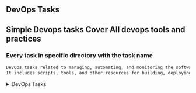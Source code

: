 ## DevOps Tasks
## Simple Devops tasks Cover All devops tools and practices
### Every task in specific directory with the task name 
```bash
DevOps tasks related to managing, automating, and monitoring the software development lifecycle. 
It includes scripts, tools, and other resources for building, deploying, and maintaining applications.
```


<details><summary> DevOps Tasks </summary>
<p>
## Simple Devops tasks Cover All devops tools and practices
#### We can hide anything, even code!

```ruby
   DevOps tasks related to managing, automating, and monitoring the software development lifecycle. 
   It includes scripts, tools, and other resources for building, deploying, and maintaining applications.
```

</p>
</details>
